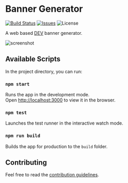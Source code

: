 # Banner Generator

[![Build Status](https://travis-ci.org/christopherkade/banner-generator.svg?branch=master)](https://travis-ci.org/christopherkade/banner-generator)
[![Issues](https://img.shields.io/github/issues/christopherkade/banner-generator.svg)](https://github.com/christopherkade/banner-generator/issues)
![License](https://img.shields.io/badge/license-MIT-blue.svg)

A web based [DEV](dev.to) banner generator.

![screenshot](https://user-images.githubusercontent.com/15229355/58665557-6dc87280-8331-11e9-8113-25363965e2ad.png)

## Available Scripts

In the project directory, you can run:

### `npm start`

Runs the app in the development mode.<br>
Open [http://localhost:3000](http://localhost:3000) to view it in the browser.

### `npm test`

Launches the test runner in the interactive watch mode.<br>

### `npm run build`

Builds the app for production to the `build` folder.<br>

## Contributing

Feel free to read the [contribution guidelines](https://github.com/christopherkade/banner-generator/blob/master/CONTRIBUTING.md).
